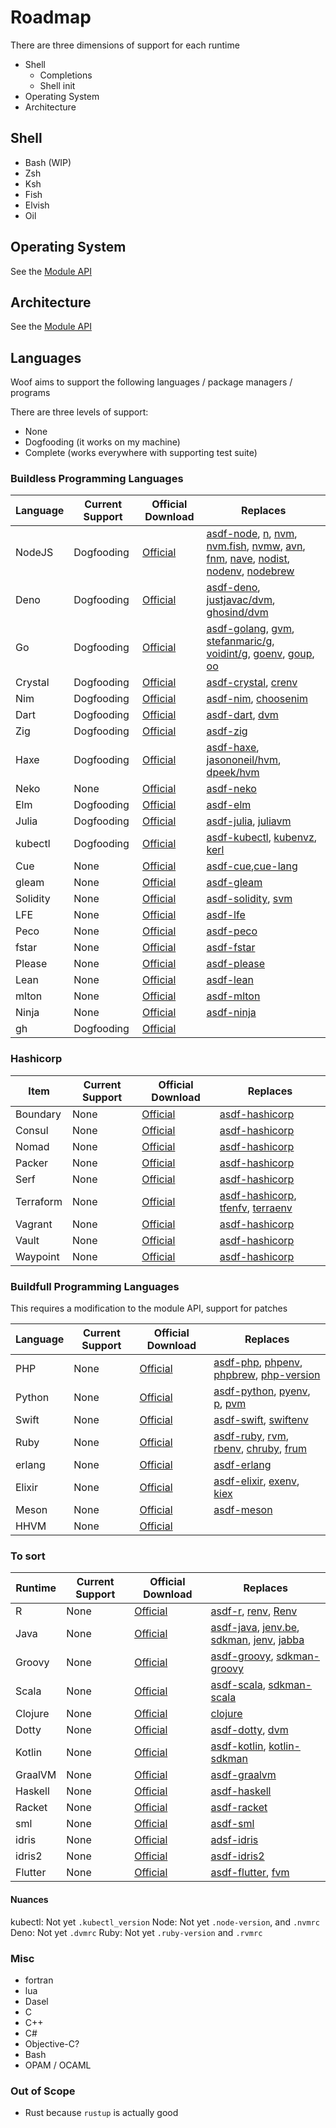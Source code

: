 # Roadmap

There are three dimensions of support for each runtime

- Shell
  - Completions
  - Shell init
- Operating System
- Architecture

## Shell

- Bash (WIP)
- Zsh
- Ksh
- Fish
- Elvish
- Oil

## Operating System

See the [Module API]('./module_api.md)

## Architecture

See the [Module API]('./module_api.md)

## Languages

Woof aims to support the following languages / package managers / programs

There are three levels of support:

- None
- Dogfooding (it works on my machine)
- Complete (works everywhere with supporting test suite)

### Buildless Programming Languages

| Language | Current Support | Official Download                                     | Replaces                                                                                                                                                                                                                                                                                                                                                                                                                                                                               |
| -------- | --------------- | ----------------------------------------------------- | -------------------------------------------------------------------------------------------------------------------------------------------------------------------------------------------------------------------------------------------------------------------------------------------------------------------------------------------------------------------------------------------------------------------------------------------------------------------------------------- |
| NodeJS   | Dogfooding      | [Official](https://github.com/nodejs/node)            | [asdf-node](https://github.com/asdf-vm/asdf-node), [n](https://github.com/tj/n), [nvm](https://github.com/nvm-sh/nvm), [nvm.fish](https://github.com/jorgebucaran/nvm.fish), [nvmw](https://github.com/hakobera/nvmw), [avn](https://github.com/wbyoung/avn), [fnm](https://github.com/Schniz/fnm), [nave](https://github.com/isaacs/nave), [nodist](https://github.com/nullivex/nodist), [nodenv](https://github.com/nodenv/nodenv), [nodebrew](https://github.com/hokaccha/nodebrew) |
| Deno     | Dogfooding      | [Official](https://github.com/denoland/deno)          | [asdf-deno](https://github.com/asdf-community/asdf-deno), [justjavac/dvm](https://github.com/justjavac/dvm), [ghosind/dvm](https://github.com/ghosind/dvm)                                                                                                                                                                                                                                                                                                                             |
| Go       | Dogfooding      | [Official](https://github.com/google/go-github)       | [asdf-golang](https://github.com/kennyp/asdf-golang), [gvm](https://github.com/moovweb/gvm), [stefanmaric/g](https://github.com/stefanmaric/g), [voidint/g](https://github.com/voidint/g), [goenv](https://github.com/syndbg/goenv), [goup](https://github.com/owenthereal/goup), [oo](https://github.com/hit9/oo)                                                                                                                                                                     |
| Crystal  | Dogfooding      | [Official](https://github.com/crystal-lang/crystal)   | [asdf-crystal](https://github.com/asdf-community/asdf-crystal), [crenv](https://github.com/crenv/crenv)                                                                                                                                                                                                                                                                                                                                                                                |
| Nim      | Dogfooding      | [Official](https://github.com/nim-lang/Nim)           | [asdf-nim](https://github.com/asdf-community/asdf-nim), [choosenim](https://github.com/dom96/choosenim)                                                                                                                                                                                                                                                                                                                                                                                |
| Dart     | Dogfooding      | [Official](https://dart.dev)                          | [asdf-dart](https://github.com/PatOConnor43/asdf-dart), [dvm](https://github.com/cbracken/dvm)                                                                                                                                                                                                                                                                                                                                                                                         |
| Zig      | Dogfooding      | [Official](https://github.com/ziglang/zig)            | [asdf-zig](https://github.com/cheetah/asdf-zig)                                                                                                                                                                                                                                                                                                                                                                                                                                        |
| Haxe     | Dogfooding      | [Official](https://haxe.org/download)                 | [asdf-haxe](https://github.com/asdf-community/asdf-haxe), [jasononeil/hvm](https://github.com/jasononeil/hvm), [dpeek/hvm](https://github.com/dpeek/hvm)                                                                                                                                                                                                                                                                                                                               |
| Neko     | None            | [Official](https://github.com/HaxeFoundation/neko)    | [asdf-neko](https://github.com/asdf-community/asdf-haxe)                                                                                                                                                                                                                                                                                                                                                                                                                               |
| Elm      | Dogfooding      | [Official](https://github.com/elm/compiler)           | [asdf-elm](https://github.com/asdf-community/asdf-elm)                                                                                                                                                                                                                                                                                                                                                                                                                                 |
| Julia    | Dogfooding      | [Official](https://github.com/JuliaLang/julia)        | [asdf-julia](https://github.com/rkyleg/asdf-julia), [juliavm](https://github.com/pmargreff/juliavm)                                                                                                                                                                                                                                                                                                                                                                                    |
| kubectl  | Dogfooding      | [Official](https://github.com/kubernetes/kubectl)     | [asdf-kubectl](https://github.com/asdf-community/asdf-kubectl), [kubenvz](https://github.com/nutellinoit/kubenvz), [kerl](https://github.com/kerl/kerl)                                                                                                                                                                                                                                                                                                                                |
| Cue      | None            | [Official](https://cuelang.org)                       | [asdf-cue](https://github.com/asdf-community/asdf-cue),[cue-lang](https://github.com/cue-lang/cue)                                                                                                                                                                                                                                                                                                                                                                                     |
| gleam    | None            | [Official](https://github.com/gleam-lang/gleam)       | [asdf-gleam](https://github.com/asdf-community/asdf-gleam)                                                                                                                                                                                                                                                                                                                                                                                                                             |
| Solidity | None            | [Official](https://github.com/ethereum/solidity)      | [asdf-solidity](https://github.com/refillic/asdf-solidity), [svm](https://github.com/web3j/svm)                                                                                                                                                                                                                                                                                                                                                                                        |
| LFE      | None            | [Official](https://lfe.io)                            | [asdf-lfe](https://github.com/asdf-community/asdf-lfe)                                                                                                                                                                                                                                                                                                                                                                                                                                 |
| Peco     | None            | [Official](https://github.com/peco/peco)              | [asdf-peco](https://github.com/asdf-community/asdf-peco)                                                                                                                                                                                                                                                                                                                                                                                                                               |
| fstar    | None            | [Official](https://github.com/FStarLang/FStar)        | [asdf-fstar](https://github.com/asdf-community/asdf-fstar)                                                                                                                                                                                                                                                                                                                                                                                                                             |
| Please   | None            | [Official](https://github.com/thought-machine/please) | [asdf-please](https://github.com/asdf-community/asdf-please)                                                                                                                                                                                                                                                                                                                                                                                                                           |
| Lean     | None            | [Official](https://github.com/leanprover/lean4)       | [asdf-lean](https://github.com/asdf-community/asdf-lean)                                                                                                                                                                                                                                                                                                                                                                                                                               |
| mlton    | None            | [Official](https://github.com/MLton/mlton)            | [asdf-mlton](https://github.com/asdf-community/asdf-mlton)                                                                                                                                                                                                                                                                                                                                                                                                                             |
| Ninja    | None            | [Official](https://github.com/ninja-build/ninja)      | [asdf-ninja](https://github.com/asdf-community/asdf-ninja)                                                                                                                                                                                                                                                                                                                                                                                                                             |
| gh       | Dogfooding      | [Official](https://github.com/cli/cli)                |                                                                                                                                                                                                                                                                                                                                                                                                                                                                                        |

### Hashicorp

| Item      | Current Support | Official Download                                    | Replaces                                                                                                                                                       |
| --------- | --------------- | ---------------------------------------------------- | -------------------------------------------------------------------------------------------------------------------------------------------------------------- |
| Boundary  | None            | [Official](https://www.boundaryproject.io/downloads) | [asdf-hashicorp](https://github.com/asdf-community/asdf-hashicorp)                                                                                             |
| Consul    | None            | [Official](https://www.consul.io/downloads)          | [asdf-hashicorp](https://github.com/asdf-community/asdf-hashicorp)                                                                                             |
| Nomad     | None            | [Official](https://www.nomad.io/downloads)           | [asdf-hashicorp](https://github.com/asdf-community/asdf-hashicorp)                                                                                             |
| Packer    | None            | [Official](https://www.packer.io/downloads)          | [asdf-hashicorp](https://github.com/asdf-community/asdf-hashicorp)                                                                                             |
| Serf      | None            | [Official](https://www.serf.io/downloads.html)       | [asdf-hashicorp](https://github.com/asdf-community/asdf-hashicorp)                                                                                             |
| Terraform | None            | [Official](https://www.terraform.io/downloads)       | [asdf-hashicorp](https://github.com/asdf-community/asdf-hashicorp), [tfenfv](https://github.com/tfutils/tfenv), [terraenv](https://github.com/aaratn/terraenv) |
| Vagrant   | None            | [Official](https://www.vagrant.io/downloads)         | [asdf-hashicorp](https://github.com/asdf-community/asdf-hashicorp)                                                                                             |
| Vault     | None            | [Official](https://www.vaultproject.io/downloads)    | [asdf-hashicorp](https://github.com/asdf-community/asdf-hashicorp)                                                                                             |
| Waypoint  | None            | [Official](https://www.waypointproject.io/downloads) | [asdf-hashicorp](https://github.com/asdf-community/asdf-hashicorp)                                                                                             |

### Buildfull Programming Languages

This requires a modification to the module API, support for patches

| Language | Current Support | Official Download                                 | Replaces                                                                                                                                                                                                   |
| -------- | --------------- | ------------------------------------------------- | ---------------------------------------------------------------------------------------------------------------------------------------------------------------------------------------------------------- |
| PHP      | None            | [Official](https://github.com/php/php-src)        | [asdf-php](https://github.com/asdf-community/asdf-php), [phpenv](https://github.com/phpenv/phpenv), [phpbrew](https://github.com/phpbrew/phpbrew), [php-version](https://github.com/wilmoore/php-version)  |
| Python   | None            | [Official](https://github.com/python/cpython)     | [asdf-python](https://github.com/asdf-vm/asdf-python), [pyenv](https://github.com/pyenv/pyenv), [p](https://github.com/qw3rtman/p), [pvm](https://github.com/DrPandemic/pvm)                               |
| Swift    | None            | [Official](https://github.com/apple/swift)        | [asdf-swift](https://github.com/fcrespo82/asdf-swift), [swiftenv](https://github.com/kylef/swiftenv)                                                                                                       |
| Ruby     | None            | [Official](https://github.com/ruby/ruby)          | [asdf-ruby](https://github.com/asdf-vm/asdf-ruby), [rvm](https://rvm.io), [rbenv](https://github.com/rbenv/rbenv), [chruby](https://github.com/postmodern/chruby), [frum](https://github.com/TaKO8Ki/frum) |
| erlang   | None            | [Official](https://github.com/erlang/otp)         | [asdf-erlang](https://github.com/asdf-vm/asdf-erlang)                                                                                                                                                      |
| Elixir   | None            | [Official](https://github.com/elixir-lang/elixir) | [asdf-elixir](https://github.com/asdf-vm/asdf-elixir), [exenv](https://github.com/exenv/exenv), [kiex](https://github.com/taylor/kiex)                                                                     |
| Meson    | None            | [Official](https://github.com/mesonbuild/meson)   | [asdf-meson](https://github.com/asdf-community/asdf-meson)                                                                                                                                                 |
| HHVM     | None            | [Official](https://docs.hhvm.com/hack)            |                                                                                                                                                                                                            |

### To sort

| Runtime | Current Support | Official Download                                        | Replaces                                                                                                                                                                                              |
| ------- | --------------- | -------------------------------------------------------- | ----------------------------------------------------------------------------------------------------------------------------------------------------------------------------------------------------- |
| R       | None            | [Official](https://www.r-project.org)                    | [asdf-r](https://github.com/asdf-community/asdf-R), [renv](https://github.com/rstudio/renv), [Renv](https://github.com/viking/Renv)                                                                   |
| Java    | None            | [Official](https://github.com/openjdk/jdk)               | [asdf-java](https://github.com/halcyon/asdf-java), [jenv.be](https://www.jenv.be), [sdkman](https://sdkman.io), [jenv](https://github.com/linux-china/jenv), [jabba](https://github.com/shyiko/jabba) |
| Groovy  | None            | [Official](https://github.com/apache/groovy)             | [asdf-groovy](https://github.com/weibemoura/asdf-groovy), [sdkman-groovy](https://sdkman.io/sdks#groovy)                                                                                              |
| Scala   | None            | [Official](https://github.com/lampepfl/dotty)            | [asdf-scala](https://github.com/sylph01/asdf-scala), [sdkman-scala](https://sdkman.io/sdks#scala)                                                                                                     |
| Clojure | None            | [Official](https://github.com/clojure/clojure)           | [clojure](https://github.com/asdf-community/asdf-clojure)                                                                                                                                             |
| Dotty   | None            | [Official](https://github.com/lampepfl/dotty)            | [asdf-dotty](https://github.com/asdf-community/asdf-dotty), [dvm](https://github.com/d-ogxwx/dvm)                                                                                                     |
| Kotlin  | None            | [Official](https://github.com/JetBrains/kotlin)          | [asdf-kotlin](https://github.com/asdf-community/asdf-kotlin), [kotlin-sdkman](https://sdkman.io/sdks#kotlin)                                                                                          |
| GraalVM | None            | [Official](https://github.com/oracle/graal)              | [asdf-graalvm](https://github.com/asdf-community/asdf-graalvm)                                                                                                                                        |
| Haskell | None            | [Official](https://github.com/ghc/ghc)                   | [asdf-haskell](https://github.com/asdf-community/asdf-haskell)                                                                                                                                        |
| Racket  | None            | [Official](https://github.com/racket/racket)             | [asdf-racket](https://github.com/asdf-community/asdf-racket)                                                                                                                                          |
| sml     | None            | [Official](https://smlnj.org)                            | [asdf-sml](https://github.com/asdf-community/asdf-sml)                                                                                                                                                |
| idris   | None            | [Official](https://www.idris-lang.org)                   | [adsf-idris](https://github.com/asdf-community/asdf-idris)                                                                                                                                            |
| idris2  | None            | [Official](https://github.com/idris-lang/Idris2)         | [asdf-idris2](https://github.com/asdf-community/asdf-idris2)                                                                                                                                          |
| Flutter | None            | [Official](https://docs.flutter.dev/get-started/install) | [asdf-flutter](https://github.com/oae/asdf-flutter), [fvm](https://github.com/befovy/fvm)                                                                                                             |

#### Nuances

kubectl: Not yet `.kubectl_version`
Node: Not yet `.node-version`, and `.nvmrc`
Deno: Not yet `.dvmrc`
Ruby: Not yet `.ruby-version` and `.rvmrc`

### Misc

- fortran
- lua
- Dasel
- C
- C++
- C#
- Objective-C?
- Bash
- OPAM / OCAML

### Out of Scope

- Rust because `rustup` is actually good
